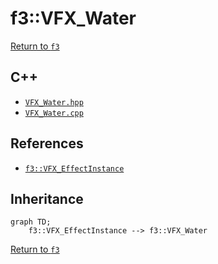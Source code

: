 # f3::VFX_Water

[Return to `f3`](/docs/f3.md)

## C++

- [`VFX_Water.hpp`](/src/f3/VFX_Water.hpp)
- [`VFX_Water.cpp`](/src/f3/VFX_Water.cpp)

## References

- [`f3::VFX_EffectInstance`](/docs/f3/VFX_EffectInstance.md)

## Inheritance

```mermaid
graph TD;
    f3::VFX_EffectInstance --> f3::VFX_Water
```

[Return to `f3`](/docs/f3.md)
